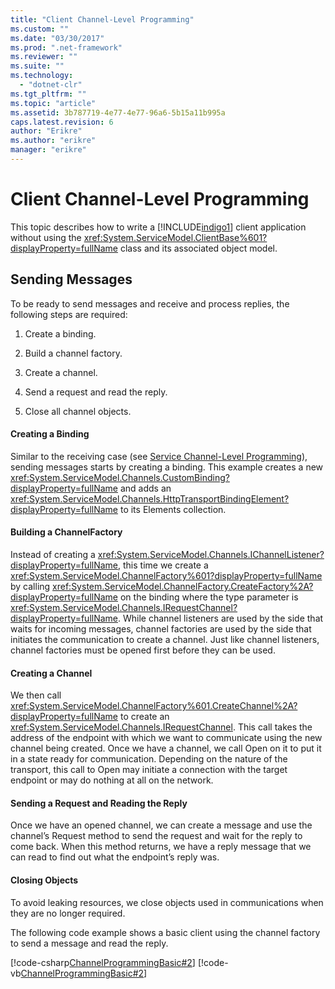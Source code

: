```yaml
---
title: "Client Channel-Level Programming"
ms.custom: ""
ms.date: "03/30/2017"
ms.prod: ".net-framework"
ms.reviewer: ""
ms.suite: ""
ms.technology: 
  - "dotnet-clr"
ms.tgt_pltfrm: ""
ms.topic: "article"
ms.assetid: 3b787719-4e77-4e77-96a6-5b15a11b995a
caps.latest.revision: 6
author: "Erikre"
ms.author: "erikre"
manager: "erikre"
---
```

# Client Channel-Level Programming
This topic describes how to write a [!INCLUDE[indigo1](../../../../includes/indigo1-md.md)] client application without using the <xref:System.ServiceModel.ClientBase%601?displayProperty=fullName> class and its associated object model.  
  
## Sending Messages  
 To be ready to send messages and receive and process replies, the following steps are required:  
  
1.  Create a binding.  
  
2.  Build a channel factory.  
  
3.  Create a channel.  
  
4.  Send a request and read the reply.  
  
5.  Close all channel objects.  
  
#### Creating a Binding  
 Similar to the receiving case (see [Service Channel-Level Programming](../../../../docs/framework/wcf/extending/service-channel-level-programming.md)), sending messages starts by creating a binding. This example creates a new <xref:System.ServiceModel.Channels.CustomBinding?displayProperty=fullName> and adds an <xref:System.ServiceModel.Channels.HttpTransportBindingElement?displayProperty=fullName> to its Elements collection.  
  
#### Building a ChannelFactory  
 Instead of creating a <xref:System.ServiceModel.Channels.IChannelListener?displayProperty=fullName>, this time we create a <xref:System.ServiceModel.ChannelFactory%601?displayProperty=fullName> by calling <xref:System.ServiceModel.ChannelFactory.CreateFactory%2A?displayProperty=fullName> on the binding where the type parameter is <xref:System.ServiceModel.Channels.IRequestChannel?displayProperty=fullName>. While channel listeners are used by the side that waits for incoming messages, channel factories are used by the side that initiates the communication to create a channel. Just like channel listeners, channel factories must be opened first before they can be used.  
  
#### Creating a Channel  
 We then call <xref:System.ServiceModel.ChannelFactory%601.CreateChannel%2A?displayProperty=fullName> to create an <xref:System.ServiceModel.Channels.IRequestChannel>. This call takes the address of the endpoint with which we want to communicate using the new channel being created. Once we have a channel, we call Open on it to put it in a state ready for communication. Depending on the nature of the transport, this call to Open may initiate a connection with the target endpoint or may do nothing at all on the network.  
  
#### Sending a Request and Reading the Reply  
 Once we have an opened channel, we can create a message and use the channel’s Request method to send the request and wait for the reply to come back. When this method returns, we have a reply message that we can read to find out what the endpoint’s reply was.  
  
#### Closing Objects  
 To avoid leaking resources, we close objects used in communications when they are no longer required.  
  
 The following code example shows a basic client using the channel factory to send a message and read the reply.  
  
 [!code-csharp[ChannelProgrammingBasic#2](../../../../samples/snippets/csharp/VS_Snippets_CFX/channelprogrammingbasic/cs/clientprogram.cs#2)]
 [!code-vb[ChannelProgrammingBasic#2](../../../../samples/snippets/visualbasic/VS_Snippets_CFX/channelprogrammingbasic/vb/clientprogram.vb#2)]
